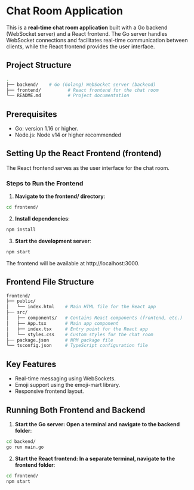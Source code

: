 # Chat Room Application

This is a **real-time chat room application** built with a Go backend (WebSocket server) and a React frontend. The Go server handles WebSocket connections and facilitates real-time communication between clients, while the React frontend provides the user interface.

## Project Structure

```bash
.
├── backend/    # Go (Golang) WebSocket server (backend)
├── frontend/          # React frontend for the chat room
└── README.md          # Project documentation
```
## Prerequisites
- Go: version 1.16 or higher.
- Node.js: Node v14 or higher recommended


## Setting Up the React Frontend (frontend)
The React frontend serves as the user interface for the chat room.

### Steps to Run the Frontend
1. **Navigate to the frontend/ directory**:
```bash
cd frontend/
```
2. **Install dependencies**:
```bash
npm install
```
3. **Start the development server**:
```bash
npm start
```
The frontend will be available at http://localhost:3000.

## Frontend File Structure
```bash
frontend/
├── public/
│   └── index.html    # Main HTML file for the React app
├── src/
│   ├── components/   # Contains React components (frontend, etc.)
│   ├── App.tsx       # Main app component
│   ├── index.tsx     # Entry point for the React app
│   └── styles.css    # Custom styles for the chat room
├── package.json      # NPM package file
└── tsconfig.json     # TypeScript configuration file
```

## Key Features
- Real-time messaging using WebSockets.
- Emoji support using the emoji-mart library.
- Responsive frontend layout.

## Running Both Frontend and Backend

1. **Start the Go server: Open a terminal and navigate to the backend folder**:
```bash
cd backend/
go run main.go
```

2. **Start the React frontend: In a separate terminal, navigate to the frontend folder**:
```bash
cd frontend/
npm start
```